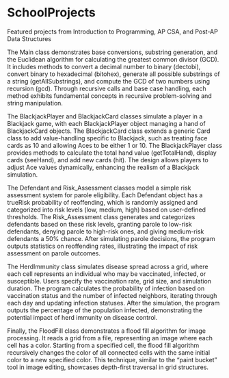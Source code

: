 # SchoolProjects
Featured projects from Introduction to Programming, AP CSA, and Post-AP Data Structures

The Main class demonstrates base conversions, substring generation, and the Euclidean algorithm for calculating the greatest common divisor (GCD). It includes methods to convert a decimal number to binary (dectobi), convert binary to hexadecimal (bitohex), generate all possible substrings of a string (getAllSubstrings), and compute the GCD of two numbers using recursion (gcd). Through recursive calls and base case handling, each method exhibits fundamental concepts in recursive problem-solving and string manipulation.

The BlackjackPlayer and BlackjackCard classes simulate a player in a Blackjack game, with each BlackjackPlayer object managing a hand of BlackjackCard objects. The BlackjackCard class extends a generic Card class to add value-handling specific to Blackjack, such as treating face cards as 10 and allowing Aces to be either 1 or 10. The BlackjackPlayer class provides methods to calculate the total hand value (getTotalHand), display cards (seeHand), and add new cards (hit). The design allows players to adjust Ace values dynamically, enhancing the realism of a Blackjack simulation.

The Defendant and Risk_Assessment classes model a simple risk assessment system for parole eligibility. Each Defendant object has a trueRisk probability of reoffending, which is randomly assigned and categorized into risk levels (low, medium, high) based on user-defined thresholds. The Risk_Assessment class generates and categorizes defendants based on these risk levels, granting parole to low-risk defendants, denying parole to high-risk ones, and giving medium-risk defendants a 50% chance. After simulating parole decisions, the program outputs statistics on reoffending rates, illustrating the impact of risk assessment on parole outcomes.

The HerdImmunity class simulates disease spread across a grid, where each cell represents an individual who may be vaccinated, infected, or susceptible. Users specify the vaccination rate, grid size, and simulation duration. The program calculates the probability of infection based on vaccination status and the number of infected neighbors, iterating through each day and updating infection statuses. After the simulation, the program outputs the percentage of the population infected, demonstrating the potential impact of herd immunity on disease control.

Finally, the FloodFill class demonstrates a flood fill algorithm for image processing. It reads a grid from a file, representing an image where each cell has a color. Starting from a specified cell, the flood fill algorithm recursively changes the color of all connected cells with the same initial color to a new specified color. This technique, similar to the “paint bucket” tool in image editing, showcases depth-first traversal in grid structures.

